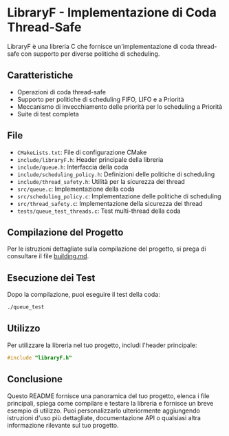 # LibraryF - Implementazione di Coda Thread-Safe

LibraryF è una libreria C che fornisce un'implementazione di coda thread-safe con supporto per diverse politiche di scheduling.

## Caratteristiche

- Operazioni di coda thread-safe
- Supporto per politiche di scheduling FIFO, LIFO e a Priorità
- Meccanismo di invecchiamento delle priorità per lo scheduling a Priorità
- Suite di test completa

## File

- `CMakeLists.txt`: File di configurazione CMake
- `include/libraryF.h`: Header principale della libreria
- `include/queue.h`: Interfaccia della coda
- `include/scheduling_policy.h`: Definizioni delle politiche di scheduling
- `include/thread_safety.h`: Utilità per la sicurezza dei thread
- `src/queue.c`: Implementazione della coda
- `src/scheduling_policy.c`: Implementazione delle politiche di scheduling
- `src/thread_safety.c`: Implementazione della sicurezza dei thread
- `tests/queue_test_threads.c`: Test multi-thread della coda

## Compilazione del Progetto

Per le istruzioni dettagliate sulla compilazione del progetto, si prega di consultare il file [building.md](building.md).


## Esecuzione dei Test

Dopo la compilazione, puoi eseguire il test della coda:

```bash
./queue_test
```

## Utilizzo

Per utilizzare la libreria nel tuo progetto, includi l'header principale:

```c
#include "libraryF.h"
```

## Conclusione
Questo README fornisce una panoramica del tuo progetto, elenca i file principali, spiega come compilare e testare la libreria e fornisce un breve esempio di utilizzo. Puoi personalizzarlo ulteriormente aggiungendo istruzioni d'uso più dettagliate, documentazione API o qualsiasi altra informazione rilevante sul tuo progetto.

